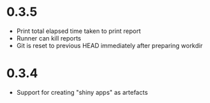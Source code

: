 # 0.3.5

* Print total elapsed time taken to print report
* Runner can kill reports
* Git is reset to previous HEAD immediately after preparing workdir

# 0.3.4

* Support for creating "shiny apps" as artefacts
